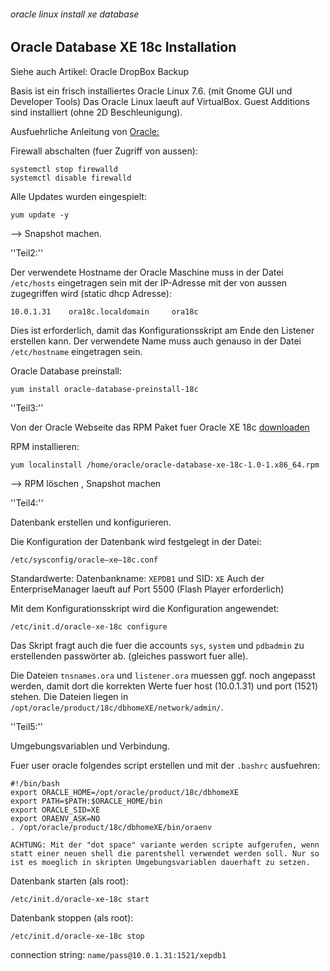 ###### oracle linux install xe database

## Oracle Database XE 18c Installation

Siehe auch Artikel: Oracle DropBox Backup

Basis ist ein frisch installiertes Oracle Linux 7.6. (mit Gnome GUI und Developer Tools)
Das Oracle Linux laeuft auf VirtualBox.
Guest Additions sind installiert (ohne 2D Beschleunigung).

Ausfuehrliche Anleitung von [Oracle:](https://docs.oracle.com/en/database/oracle/oracle-database/18/xeinl/procedure-installing-oracle-database-xe.html)


Firewall abschalten (fuer Zugriff von aussen):

```
systemctl stop firewalld
systemctl disable firewalld
```



Alle Updates wurden eingespielt:

```
yum update -y
```

--> Snapshot machen.

''Teil2:''

Der verwendete Hostname der Oracle Maschine muss in der Datei `/etc/hosts` eingetragen sein mit der IP-Adresse mit der von aussen zugegriffen wird (static dhcp Adresse):

```
10.0.1.31    ora18c.localdomain     ora18c
```

Dies ist erforderlich, damit das Konfigurationsskript am Ende den Listener erstellen kann. Der verwendete Name muss auch genauso in der Datei `/etc/hostname` eingetragen sein.



Oracle Database preinstall:

```
yum install oracle-database-preinstall-18c
```

''Teil3:''

Von der Oracle Webseite das RPM Paket fuer Oracle XE 18c [downloaden](
https://www.oracle.com/technetwork/database/database-technologies/express-edition/downloads/index.html)

RPM installieren:

```
yum localinstall /home/oracle/oracle-database-xe-18c-1.0-1.x86_64.rpm
```

--> RPM löschen , Snapshot machen


''Teil4:''

Datenbank erstellen und konfigurieren.

Die Konfiguration der Datenbank wird festgelegt in der Datei:

```
/etc/sysconfig/oracle—xe–18c.conf
```

Standardwerte: Datenbankname: `XEPDB1` und SID: `XE`
Auch der EnterpriseManager laeuft auf Port 5500 (Flash Player erforderlich)


Mit dem Konfigurationsskript wird die Konfiguration angewendet:

```
/etc/init.d/oracle-xe-18c configure
```

Das Skript fragt auch die fuer die accounts `sys`, `system` und `pdbadmin` zu erstellenden passwörter ab. (gleiches passwort fuer alle).

Die Dateien `tnsnames.ora` und `listener.ora` muessen ggf. noch angepasst werden, damit dort die korrekten Werte fuer host (10.0.1.31) und port (1521) stehen.
Die Dateien liegen in `/opt/oracle/product/18c/dbhomeXE/network/admin/`.


''Teil5:''

Umgebungsvariablen und Verbindung.

Fuer user oracle folgendes script erstellen und mit der `.bashrc` ausfuehren:

```
#!/bin/bash
export ORACLE_HOME=/opt/oracle/product/18c/dbhomeXE
export PATH=$PATH:$ORACLE_HOME/bin
export ORACLE_SID=XE 
export ORAENV_ASK=NO 
. /opt/oracle/product/18c/dbhomeXE/bin/oraenv
```

`ACHTUNG: Mit der "dot space" variante werden scripte aufgerufen, wenn statt einer neuen shell die parentshell verwendet werden soll. Nur so ist es moeglich in skripten Umgebungsvariablen dauerhaft zu setzen.`

Datenbank starten (als root):

```
/etc/init.d/oracle-xe-18c start
```

Datenbank stoppen (als root):

```
/etc/init.d/oracle-xe-18c stop
```

connection string: `name/pass@10.0.1.31:1521/xepdb1`

